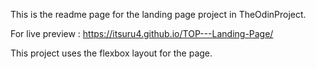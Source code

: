 This is the readme page for the landing page project in TheOdinProject.

For live preview : https://itsuru4.github.io/TOP---Landing-Page/

This project uses the flexbox layout for the page. 
